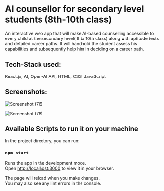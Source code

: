 # AI counsellor for secondary level students (8th-10th class)
An interactive web app that will make AI-based counselling accessible to every child at the secondary level( 8 to 10th class) along with aptitude tests and detailed career paths.
It will handhold the student assess his capabilities and subsequently help him in deciding on a career path.

## Tech-Stack used: 
React.js, AI, Open-AI API, HTML, CSS, JavaScript

## Screenshots:
![Screenshot (76)](https://github.com/t4nm4y/aiCounsellor/assets/88146479/103dcddf-21c9-4a31-bbe3-5ed423fc0e95)

![Screenshot (78)](https://github.com/t4nm4y/aiCounsellor/assets/88146479/cf15d2d0-b8e1-4282-9ad5-1ba5ee748e90)

## Available Scripts to run it on your machine

In the project directory, you can run:

### `npm start`

Runs the app in the development mode.\
Open [http://localhost:3000](http://localhost:3000) to view it in your browser.

The page will reload when you make changes.\
You may also see any lint errors in the console.


